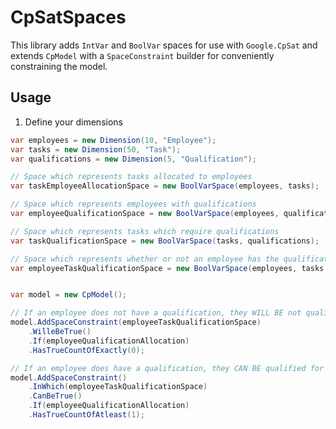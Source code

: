 ﻿# CpSatSpaces

This library adds `IntVar` and `BoolVar` spaces for use with `Google.CpSat` and extends `CpModel` with 
a `SpaceConstraint` builder for conveniently constraining the model.

## Usage

1. Define your dimensions
```csharp
var employees = new Dimension(10, "Employee");
var tasks = new Dimension(50, "Task");
var qualifications = new Dimension(5, "Qualification");

// Space which represents tasks allocated to employees
var taskEmployeeAllocationSpace = new BoolVarSpace(employees, tasks);

// Space which represents employees with qualifications
var employeeQualificationSpace = new BoolVarSpace(employees, qualifications);

// Space which represents tasks which require qualifications
var taskQualificationSpace = new BoolVarSpace(tasks, qualifications);

// Space which represents whether or not an employee has the qualifications for a task
var employeeTaskQualificationSpace = new BoolVarSpace(employees, tasks, qualifications);


var model = new CpModel();

// If an employee does not have a qualification, they WILL BE not qualified for the task
model.AddSpaceConstraint(employeeTaskQualificationSpace)
    .WilleBeTrue()
    .If(employeeQualificationAllocation)
    .HasTrueCountOfExactly(0);

// If an employee does have a qualification, they CAN BE qualified for the task
model.AddSpaceConstraint()
    .InWhich(employeeTaskQualificationSpace)
    .CanBeTrue()
    .If(employeeQualificationAllocation)
    .HasTrueCountOfAtleast(1);
```
